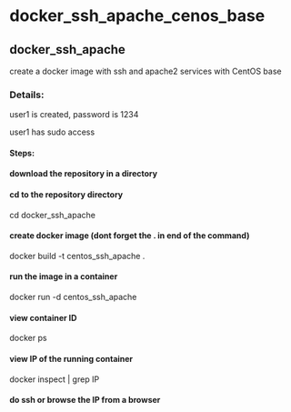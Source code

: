 # docker_ssh_apache_cenos_base

## docker_ssh_apache

create a docker image with ssh and apache2 services with CentOS base

### Details:
user1 is created, password is 1234

user1 has sudo access

#### Steps:

#### download the repository in a directory

#### cd to the repository directory
cd docker_ssh_apache

#### create docker image (dont forget the . in end of the command)
docker build -t centos_ssh_apache .

#### run the image in a container
docker run -d centos_ssh_apache

#### view container ID
docker ps

#### view IP of the running container
docker inspect <containerID> | grep IP

#### do ssh or browse the IP from a browser
